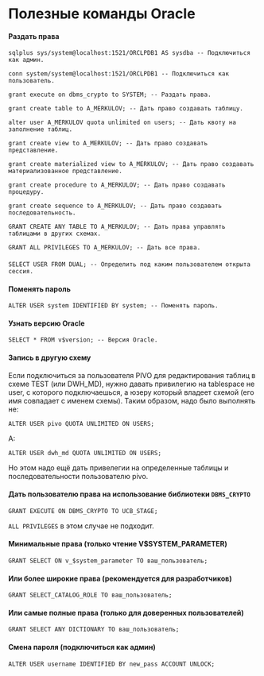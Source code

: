 # Полезные команды Oracle

#### Раздать права
```
sqlplus sys/system@localhost:1521/ORCLPDB1 AS sysdba -- Подключиться как админ.

conn system/system@localhost:1521/ORCLPDB1 -- Подключиться как пользователь.

grant execute on dbms_crypto to SYSTEM; -- Раздать права.

grant create table to A_MERKULOV; -- Дать право создавать таблицу.

alter user A_MERKULOV quota unlimited on users; -- Дать квоту на заполнение таблиц.

grant create view to A_MERKULOV; -- Дать право создавать представление.

grant create materialized view to A_MERKULOV; -- Дать право создавать материализованное представление.

grant create procedure to A_MERKULOV; -- Дать право создавать процедуру.

grant create sequence to A_MERKULOV; -- Дать право создавать последовательность.

GRANT CREATE ANY TABLE TO A_MERKULOV; -- Дать права управлять таблицами в других схемах.

GRANT ALL PRIVILEGES TO A_MERKULOV; -- Дать все права.
```

####
```
SELECT USER FROM DUAL; -- Определить под каким пользователем открыта сессия.
```

#### Поменять пароль
```
ALTER USER system IDENTIFIED BY system; -- Поменять пароль.
```

#### Узнать версию Oracle
```
SELECT * FROM v$version; -- Версия Oracle.
```

#### Запись в другую схему
Если подключиться за пользователя PIVO для редактирования таблиц в схеме TEST (или DWH_MD), нужно давать привилегию на tablespace не user, с которого подключаешься, а  юзеру который владеет схемой (его имя совпадает с именем схемы).
Таким образом, надо было выполнять не:
```
ALTER USER pivo QUOTA UNLIMITED ON USERS;
```
А:
```
ALTER USER dwh_md QUOTA UNLIMITED ON USERS;
```
Но этом надо ещё дать привелегии на определенные таблицы и последовательности пользователю pivo.

#### Дать пользователю права на использование библиотеки `DBMS_CRYPTO`
```
GRANT EXECUTE ON DBMS_CRYPTO TO UCB_STAGE;
```
`ALL PRIVILEGES` в этом случае не подходит.


#### Минимальные права (только чтение V$SYSTEM_PARAMETER)
```
GRANT SELECT ON v_$system_parameter TO ваш_пользователь;
```

#### Или более широкие права (рекомендуется для разработчиков)
```
GRANT SELECT_CATALOG_ROLE TO ваш_пользователь;
```

#### Или самые полные права (только для доверенных пользователей)
```
GRANT SELECT ANY DICTIONARY TO ваш_пользователь;
```

#### Смена пароля (подключиться как админ)
```
ALTER USER username IDENTIFIED BY new_pass ACCOUNT UNLOCK;
```